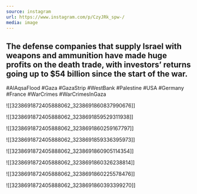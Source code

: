 ```yaml
---
source: instagram
url: https://www.instagram.com/p/CzyJRk_spw-/
media: image
---
```


## The defense companies that supply Israel with weapons and ammunition have made huge profits on the death trade, with investors’ returns going up to $54 billion since the start of the war.

#AlAqsaFlood #Gaza #GazaStrip #WestBank #Palestine #USA #Germany #France #WarCrimes #WarCrimesInGaza

![[3238691872405888062_3238691860837990676]]

![[3238691872405888062_3238691859529311938]]

![[3238691872405888062_3238691860259167797]]

![[3238691872405888062_3238691859336395973]]

![[3238691872405888062_3238691860905114354]]

![[3238691872405888062_3238691860326238814]]

![[3238691872405888062_3238691860225578476]]

![[3238691872405888062_3238691860393399270]]

